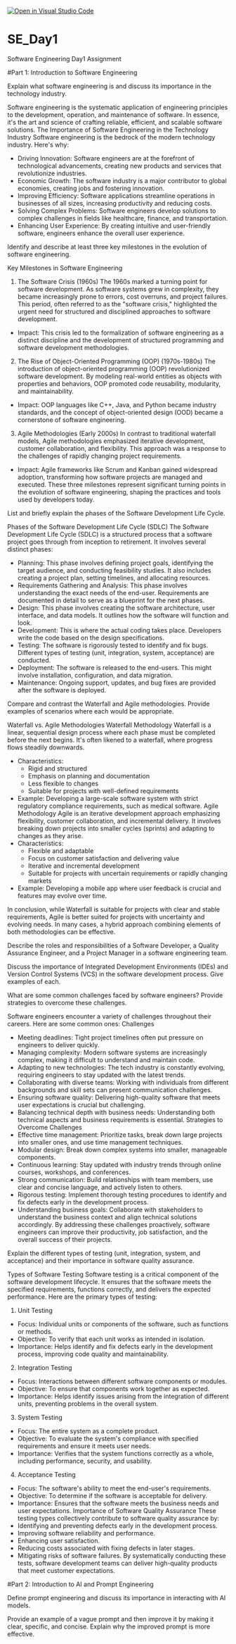 [![Open in Visual Studio Code](https://classroom.github.com/assets/open-in-vscode-2e0aaae1b6195c2367325f4f02e2d04e9abb55f0b24a779b69b11b9e10269abc.svg)](https://classroom.github.com/online_ide?assignment_repo_id=15532864&assignment_repo_type=AssignmentRepo)
# SE_Day1
Software Engineering Day1 Assignment

#Part 1: Introduction to Software Engineering


Explain what software engineering is and discuss its importance in the technology industry.

Software engineering is the systematic application of engineering principles to the development, operation, and maintenance of software. In essence, it's the art and science of crafting reliable, efficient, and scalable software solutions.
The Importance of Software Engineering in the Technology Industry
Software engineering is the bedrock of the modern technology industry. Here's why:
 * Driving Innovation: Software engineers are at the forefront of technological advancements, creating new products and services that revolutionize industries.
 * Economic Growth: The software industry is a major contributor to global economies, creating jobs and fostering innovation.
 * Improving Efficiency: Software applications streamline operations in businesses of all sizes, increasing productivity and reducing costs.
 * Solving Complex Problems: Software engineers develop solutions to complex challenges in fields like healthcare, finance, and transportation.
 * Enhancing User Experience: By creating intuitive and user-friendly software, engineers enhance the overall user experience.



Identify and describe at least three key milestones in the evolution of software engineering.

Key Milestones in Software Engineering
1. The Software Crisis (1960s)
The 1960s marked a turning point for software development. As software systems grew in complexity, they became increasingly prone to errors, cost overruns, and project failures. This period, often referred to as the "software crisis," highlighted the urgent need for structured and disciplined approaches to software development.
 * Impact: This crisis led to the formalization of software engineering as a distinct discipline and the development of structured programming and software development methodologies.
2. The Rise of Object-Oriented Programming (OOP) (1970s-1980s)
The introduction of object-oriented programming (OOP) revolutionized software development. By modeling real-world entities as objects with properties and behaviors, OOP promoted code reusability, modularity, and maintainability.
 * Impact: OOP languages like C++, Java, and Python became industry standards, and the concept of object-oriented design (OOD) became a cornerstone of software engineering.
3. Agile Methodologies (Early 2000s)
In contrast to traditional waterfall models, Agile methodologies emphasized iterative development, customer collaboration, and flexibility. This approach was a response to the challenges of rapidly changing project requirements.
 * Impact: Agile frameworks like Scrum and Kanban gained widespread adoption, transforming how software projects are managed and executed.
These three milestones represent significant turning points in the evolution of software engineering, shaping the practices and tools used by developers today.



List and briefly explain the phases of the Software Development Life Cycle.

Phases of the Software Development Life Cycle (SDLC)
The Software Development Life Cycle (SDLC) is a structured process that a software project goes through from inception to retirement. It involves several distinct phases:
 * Planning: This phase involves defining project goals, identifying the target audience, and conducting feasibility studies. It also includes creating a project plan, setting timelines, and allocating resources.
 * Requirements Gathering and Analysis: This phase involves understanding the exact needs of the end-user. Requirements are documented in detail to serve as a blueprint for the next phases.
 * Design: This phase involves creating the software architecture, user interface, and data models. It outlines how the software will function and look.
 * Development: This is where the actual coding takes place. Developers write the code based on the design specifications.
 * Testing: The software is rigorously tested to identify and fix bugs. Different types of testing (unit, integration, system, acceptance) are conducted.
 * Deployment: The software is released to the end-users. This might involve installation, configuration, and data migration.
 * Maintenance: Ongoing support, updates, and bug fixes are provided after the software is deployed.



Compare and contrast the Waterfall and Agile methodologies. Provide examples of scenarios where each would be appropriate.

Waterfall vs. Agile Methodologies
Waterfall Methodology
Waterfall is a linear, sequential design process where each phase must be completed before the next begins. It's often likened to a waterfall, where progress flows steadily downwards.
 * Characteristics:
   * Rigid and structured
   * Emphasis on planning and documentation
   * Less flexible to changes
   * Suitable for projects with well-defined requirements
 * Example: Developing a large-scale software system with strict regulatory compliance requirements, such as medical software.
Agile Methodology
Agile is an iterative development approach emphasizing flexibility, customer collaboration, and incremental delivery. It involves breaking down projects into smaller cycles (sprints) and adapting to changes as they arise.
 * Characteristics:
   * Flexible and adaptable
   * Focus on customer satisfaction and delivering value
   * Iterative and incremental development
   * Suitable for projects with uncertain requirements or rapidly changing markets
 * Example: Developing a mobile app where user feedback is crucial and features may evolve over time.

In conclusion, while Waterfall is suitable for projects with clear and stable requirements, Agile is better suited for projects with uncertainty and evolving needs. In many cases, a hybrid approach combining elements of both methodologies can be effective.



Describe the roles and responsibilities of a Software Developer, a Quality Assurance Engineer, and a Project Manager in a software engineering team.



Discuss the importance of Integrated Development Environments (IDEs) and Version Control Systems (VCS) in the software development process. Give examples of each.



What are some common challenges faced by software engineers? Provide strategies to overcome these challenges.


Software engineers encounter a variety of challenges throughout their careers. Here are some common ones:
Challenges
 * Meeting deadlines: Tight project timelines often put pressure on engineers to deliver quickly.
 * Managing complexity: Modern software systems are increasingly complex, making it difficult to understand and maintain code.
 * Adapting to new technologies: The tech industry is constantly evolving, requiring engineers to stay updated with the latest trends.
 * Collaborating with diverse teams: Working with individuals from different backgrounds and skill sets can present communication challenges.
 * Ensuring software quality: Delivering high-quality software that meets user expectations is crucial but challenging.
 * Balancing technical depth with business needs: Understanding both technical aspects and business requirements is essential.
Strategies to Overcome Challenges
 * Effective time management: Prioritize tasks, break down large projects into smaller ones, and use time management techniques.
 * Modular design: Break down complex systems into smaller, manageable components.
 * Continuous learning: Stay updated with industry trends through online courses, workshops, and conferences.
 * Strong communication: Build relationships with team members, use clear and concise language, and actively listen to others.
 * Rigorous testing: Implement thorough testing procedures to identify and fix defects early in the development process.
 * Understanding business goals: Collaborate with stakeholders to understand the business context and align technical solutions accordingly.
By addressing these challenges proactively, software engineers can improve their productivity, job satisfaction, and the overall success of their projects.



Explain the different types of testing (unit, integration, system, and acceptance) and their importance in software quality assurance.


Types of Software Testing
Software testing is a critical component of the software development lifecycle. It ensures that the software meets the specified requirements, functions correctly, and delivers the expected performance. Here are the primary types of testing:
1. Unit Testing
 * Focus: Individual units or components of the software, such as functions or methods.
 * Objective: To verify that each unit works as intended in isolation.
 * Importance: Helps identify and fix defects early in the development process, improving code quality and maintainability.
2. Integration Testing
 * Focus: Interactions between different software components or modules.
 * Objective: To ensure that components work together as expected.
 * Importance: Helps identify issues arising from the integration of different units, preventing problems in the overall system.
3. System Testing
 * Focus: The entire system as a complete product.
 * Objective: To evaluate the system's compliance with specified requirements and ensure it meets user needs.
 * Importance: Verifies that the system functions correctly as a whole, including performance, security, and usability.
4. Acceptance Testing
 * Focus: The software's ability to meet the end-user's requirements.
 * Objective: To determine if the software is acceptable for delivery.
 * Importance: Ensures that the software meets the business needs and user expectations.
Importance of Software Quality Assurance
These testing types collectively contribute to software quality assurance by:
 * Identifying and preventing defects early in the development process.
 * Improving software reliability and performance.
 * Enhancing user satisfaction.
 * Reducing costs associated with fixing defects in later stages.
 * Mitigating risks of software failures.
By systematically conducting these tests, software development teams can deliver high-quality products that meet customer expectations.




#Part 2: Introduction to AI and Prompt Engineering


Define prompt engineering and discuss its importance in interacting with AI models.


Provide an example of a vague prompt and then improve it by making it clear, specific, and concise. Explain why the improved prompt is more effective.
